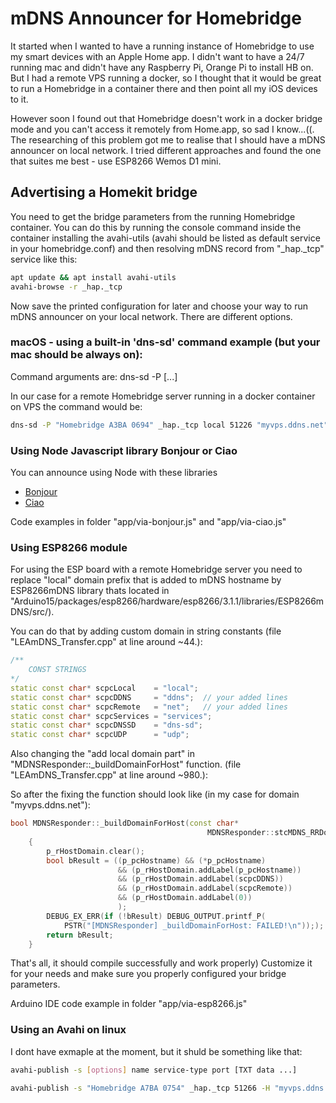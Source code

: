 # mDNS Announcer for Homebridge
It started when I wanted to have a running instance of Homebridge to use my smart devices with an Apple Home app. I didn't want to have a 24/7 running mac and didn't have any Raspberry Pi, Orange Pi to install HB on. But I had a remote VPS running a docker, so I thought that it would be great to run a Homebridge in a container there and then point all my iOS devices to it.

However soon I found out that Homebridge doesn't work in a docker bridge mode and you can't access it remotely from Home.app, so sad I know...((. The researching of this problem got me to realise that I should have a mDNS announcer on local network. I tried different approaches and found the one that suites me best - use ESP8266 Wemos D1 mini.

## Advertising a Homekit bridge
You need to get the bridge parameters from the running Homebridge container. You can do this by running the console command inside the container installing the avahi-utils (avahi should be listed as default service in your homebridge.conf) and then resolving mDNS record from "_hap._tcp" service like this:

```sh
apt update && apt install avahi-utils
avahi-browse -r _hap._tcp
```

Now save the printed configuration for later and choose your way to run mDNS announcer on your local network.
There are different options.

### macOS - using a built-in 'dns-sd' command example (but your mac should be always on):
Command arguments are:
dns-sd -P <Name> <Type> <Domain> <Port> <Host> <IP> [<TXT>...]

In our case for a remote Homebridge server running in a docker container on VPS the command would be:
```sh
dns-sd -P "Homebridge A3BA 0694" _hap._tcp local 51226 "myvps.ddns.net" "23.100.200.1" "pv=1.1" "ff=0" "s#=1" "md=homebridge" "c#=4" "id=05:5F:66:56:A3:BA" "sf=0" "ci=2" "sh=3E6uB3=="
```


### Using Node Javascript library Bonjour or Ciao
You can announce using Node with these libraries
* [Bonjour](https://github.com/homebridge/bonjour)
* [Ciao](https://github.com/homebridge/ciao)

Code examples in folder "app/via-bonjour.js" and "app/via-ciao.js"


### Using ESP8266 module
For using the ESP board with a remote Homebridge server you need to replace "local" domain prefix that is added to mDNS hostname by ESP8266mDNS library thats located in "Arduino15/packages/esp8266/hardware/esp8266/3.1.1/libraries/ESP8266mDNS/src/). 

You can do that by adding custom domain in string constants (file "LEAmDNS_Transfer.cpp" at line around ~44.):
```cpp
/**
    CONST STRINGS
*/
static const char* scpcLocal    = "local";
static const char* scpcDDNS     = "ddns";  // your added lines
static const char* scpcRemote   = "net";   // your added lines
static const char* scpcServices = "services";
static const char* scpcDNSSD    = "dns-sd";
static const char* scpcUDP      = "udp";
```

Also changing the "add local domain part" in "MDNSResponder::_buildDomainForHost" function.
(file "LEAmDNS_Transfer.cpp" at line around ~980.):

So after the fixing the function should look like (in my case for domain "myvps.ddns.net"):

```cpp
bool MDNSResponder::_buildDomainForHost(const char*                      p_pcHostname,
                                            MDNSResponder::stcMDNS_RRDomain& p_rHostDomain) const
    {
        p_rHostDomain.clear();
        bool bResult = ((p_pcHostname) && (*p_pcHostname)
                        && (p_rHostDomain.addLabel(p_pcHostname))
                        && (p_rHostDomain.addLabel(scpcDDNS))
                        && (p_rHostDomain.addLabel(scpcRemote))
                        && (p_rHostDomain.addLabel(0))
                        );
        DEBUG_EX_ERR(if (!bResult) DEBUG_OUTPUT.printf_P(
            PSTR("[MDNSResponder] _buildDomainForHost: FAILED!\n")););
        return bResult;
    }
```
That's all, it should compile successfully and work properly) Customize it for your needs and make sure you properly configured your bridge parameters.

Arduino IDE code example in folder "app/via-esp8266.js" 


### Using an Avahi on linux
I dont have exmaple at the moment, but it shuld be something like that:
```sh
avahi-publish -s [options] name service-type port [TXT data ...]
```

```sh
avahi-publish -s "Homebridge A7BA 0754" _hap._tcp 51266 -H "myvps.ddns.net" -v "pv=1.1" "ff=0" "s#=1" "md=homebridge" "c#=4" "id=04:5F:63:56:A6:BA" "sf=0" "ci=2" "sh=8Y1uIH=="
```
